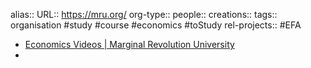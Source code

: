 alias::
URL:: https://mru.org/
org-type::
people::
creations::
tags:: organisation #study #course #economics #toStudy
rel-projects:: #EFA



- [Economics Videos | Marginal Revolution University](https://mru.org/)
-
